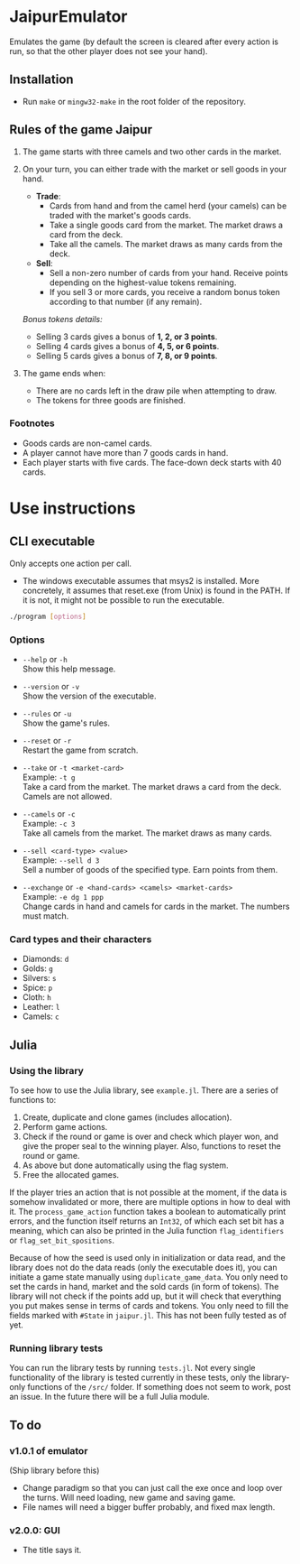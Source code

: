 # JaipurEmulator
Emulates the game (by default the screen is cleared after every action is run, so that the other player does not see your hand).
## Installation
- Run `make` or `mingw32-make` in the root folder of the repository.


## Rules of the game Jaipur

1. The game starts with three camels and two other cards in the market.

2. On your turn, you can either trade with the market or sell goods in your hand.  
   - **Trade**:  
     - Cards from hand and from the camel herd (your camels) can be traded with the market's goods cards.  
     - Take a single goods card from the market. The market draws a card from the deck.  
     - Take all the camels. The market draws as many cards from the deck.  
   - **Sell**:  
     - Sell a non-zero number of cards from your hand. Receive points depending on the highest-value tokens remaining.  
     - If you sell 3 or more cards, you receive a random bonus token according to that number (if any remain).  

   *Bonus tokens details:*  
   - Selling 3 cards gives a bonus of **1, 2, or 3 points**.  
   - Selling 4 cards gives a bonus of **4, 5, or 6 points**.  
   - Selling 5 cards gives a bonus of **7, 8, or 9 points**.  

3. The game ends when:  
   - There are no cards left in the draw pile when attempting to draw.  
   - The tokens for three goods are finished. 

### Footnotes

- Goods cards are non-camel cards.  
- A player cannot have more than 7 goods cards in hand.  
- Each player starts with five cards. The face-down deck starts with 40 cards.  

# Use instructions
## CLI executable
Only accepts one action per call.
- The windows executable assumes that msys2 is installed. More concretely, it assumes that reset.exe (from Unix) is found in the PATH. If it is not, it might not be possible to run the executable.

```bash
./program [options]
```

### Options

- `--help` or `-h`  
  Show this help message.

- `--version` or `-v`  
  Show the version of the executable.

- `--rules` or `-u`  
  Show the game's rules.

- `--reset` or `-r`  
  Restart the game from scratch.

- `--take` or `-t <market-card>`  
  Example: `-t g`  
  Take a card from the market. The market draws a card from the deck. Camels are not allowed.

- `--camels` or `-c`  
  Example: `-c 3`  
  Take all camels from the market. The market draws as many cards.

- `--sell <card-type> <value>`  
  Example: `--sell d 3`  
  Sell a number of goods of the specified type. Earn points from them.

- `--exchange` or `-e <hand-cards> <camels> <market-cards>`  
  Example: `-e dg 1 ppp`  
  Change cards in hand and camels for cards in the market. The numbers must match.

### Card types and their characters

- Diamonds: `d`  
- Golds: `g`  
- Silvers: `s`  
- Spice: `p`  
- Cloth: `h`  
- Leather: `l`  
- Camels: `c`

## Julia

### Using the library
To see how to use the Julia library, see `example.jl`. There are a series of functions to:

1. Create, duplicate and clone games (includes allocation).
2. Perform game actions.
3. Check if the round or game is over and check which player won, and give the proper seal to the winning player. Also, functions to reset the round or game.
4. As above but done automatically using the flag system.
5. Free the allocated games.

If the player tries an action that is not possible at the moment, if the data is somehow invalidated or more, there are multiple options in how to deal with it. The `process_game_action` function takes a boolean to automatically print errors, and the function itself returns an `Int32`, of which each set bit has a meaning, which can also be printed in the Julia function `flag_identifiers` or `flag_set_bit_spositions`.

Because of how the seed is used only in initialization or data read, and the library does not do the data reads (only the executable does it), you can initiate a game state manually using `duplicate_game_data`. You only need to set the cards in hand, market and the sold cards (in form of tokens). The library will not check if the points add up, but it will check that everything you put makes sense in terms of cards and tokens. You only need to fill the fields marked with `#State` in `jaipur.jl`. This has not been fully tested as of yet.


### Running library tests

You can run the library tests by running `tests.jl`. Not every single functionality of the library is tested currently in these tests, only the library-only functions of the `/src/` folder. If something does not seem to work, post an issue. In the future there will be a full Julia module.

## To do
### v1.0.1 of emulator
(Ship library before this)
- Change paradigm so that you can just call the exe once and loop over the turns. Will need loading, new game and saving game. 
- File names will need a bigger buffer probably, and fixed max length.

### v2.0.0: GUI
- The title says it.